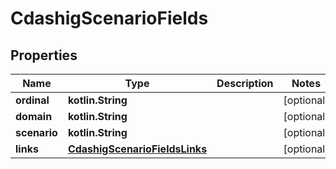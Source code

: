 
# CdashigScenarioFields

## Properties
| Name | Type | Description | Notes |
| ------------ | ------------- | ------------- | ------------- |
| **ordinal** | **kotlin.String** |  |  [optional] |
| **domain** | **kotlin.String** |  |  [optional] |
| **scenario** | **kotlin.String** |  |  [optional] |
| **links** | [**CdashigScenarioFieldsLinks**](CdashigScenarioFieldsLinks.md) |  |  [optional] |



